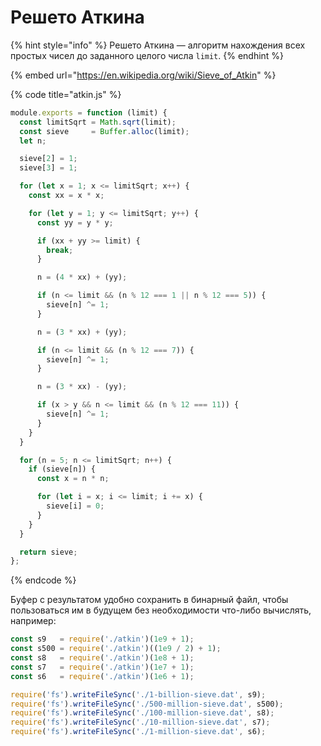 # Решето Аткина

{% hint style="info" %}
Решето Аткина — алгоритм нахождения всех простых чисел до заданного целого числа `limit`.
{% endhint %}

{% embed url="https://en.wikipedia.org/wiki/Sieve_of_Atkin" %}

{% code title="atkin.js" %}
```javascript
module.exports = function (limit) {
  const limitSqrt = Math.sqrt(limit);
  const sieve     = Buffer.alloc(limit);
  let n;

  sieve[2] = 1;
  sieve[3] = 1;

  for (let x = 1; x <= limitSqrt; x++) {
    const xx = x * x;

    for (let y = 1; y <= limitSqrt; y++) {
      const yy = y * y;

      if (xx + yy >= limit) {
        break;
      }

      n = (4 * xx) + (yy);

      if (n <= limit && (n % 12 === 1 || n % 12 === 5)) {
        sieve[n] ^= 1;
      }

      n = (3 * xx) + (yy);

      if (n <= limit && (n % 12 === 7)) {
        sieve[n] ^= 1;
      }

      n = (3 * xx) - (yy);

      if (x > y && n <= limit && (n % 12 === 11)) {
        sieve[n] ^= 1;
      }
    }
  }

  for (n = 5; n <= limitSqrt; n++) {
    if (sieve[n]) {
      const x = n * n;

      for (let i = x; i <= limit; i += x) {
        sieve[i] = 0;
      }
    }
  }

  return sieve;
};
```
{% endcode %}

Буфер с результатом удобно сохранить в бинарный файл, чтобы пользоваться им в будущем без необходимости что-либо вычислять, например:

```javascript
const s9   = require('./atkin')(1e9 + 1);
const s500 = require('./atkin')((1e9 / 2) + 1);
const s8   = require('./atkin')(1e8 + 1);
const s7   = require('./atkin')(1e7 + 1);
const s6   = require('./atkin')(1e6 + 1);

require('fs').writeFileSync('./1-billion-sieve.dat', s9);
require('fs').writeFileSync('./500-million-sieve.dat', s500);
require('fs').writeFileSync('./100-million-sieve.dat', s8);
require('fs').writeFileSync('./10-million-sieve.dat', s7);
require('fs').writeFileSync('./1-million-sieve.dat', s6);
```
